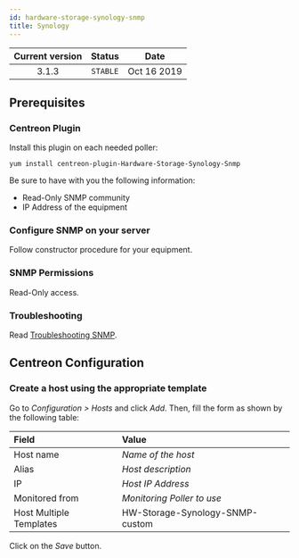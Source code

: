 ```yaml
---
id: hardware-storage-synology-snmp
title: Synology
---
```


| Current version | Status | Date |
| :-: | :-: | :-: |
| 3.1.3 | `STABLE` | Oct 16 2019 |

## Prerequisites

### Centreon Plugin

Install this plugin on each needed poller:

``` shell
yum install centreon-plugin-Hardware-Storage-Synology-Snmp
```

Be sure to have with you the following information:

  - Read-Only SNMP community
  - IP Address of the equipment

### Configure SNMP on your server

Follow constructor procedure for your equipment.

### SNMP Permissions

Read-Only access.

### Troubleshooting

Read [Troubleshooting SNMP](http://documentation.centreon.com/docs/centreon-plugins/en/latest/user/guide.html#snmp).

## Centreon Configuration

### Create a host using the appropriate template

Go to *Configuration \> Hosts* and click *Add*. Then, fill the form as shown by the following table:

| Field                   | Value                           |
| :---------------------- | :------------------------------ |
| Host name               | *Name of the host*              |
| Alias                   | *Host description*              |
| IP                      | *Host IP Address*               |
| Monitored from          | *Monitoring Poller to use*      |
| Host Multiple Templates | HW-Storage-Synology-SNMP-custom |

Click on the *Save* button.

